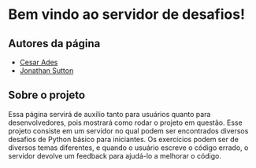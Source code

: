 # Bem vindo ao servidor de desafios!

## Autores da página
- [Cesar Ades](https://github.com/Cesar0106)
- [Jonathan Sutton](https://github.com/jonathansutton1)

## Sobre o projeto
Essa página servirá de auxílio tanto para usuários quanto para desenvolvedores, pois mostrará como rodar o projeto em questão. Esse projeto consiste em um servidor no qual podem ser encontrados diversos desafios de Python básico para iniciantes. Os exercícios podem ser de diversos temas diferentes, e quando o usuário escreve o código errado, o servidor devolve um feedback para ajudá-lo a melhorar o código. 